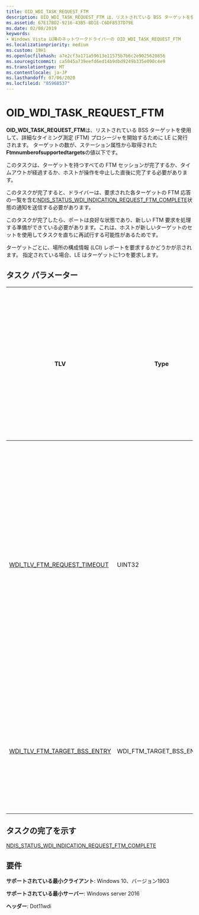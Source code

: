```yaml
---
title: OID_WDI_TASK_REQUEST_FTM
description: OID_WDI_TASK_REQUEST_FTM は、リストされている BSS ターゲットを使用して、詳細なタイミング測定 (FTM) プロシージャを開始するために LE に発行されます。
ms.assetid: 67E17BD2-9216-43B5-8D1E-C6DF8537D79E
ms.date: 02/08/2019
keywords:
- Windows Vista 以降のネットワークドライバーの OID_WDI_TASK_REQUEST_FTM
ms.localizationpriority: medium
ms.custom: 19H1
ms.openlocfilehash: a7e2cf3a171a59613e11575b7b6c2e9025620856
ms.sourcegitcommit: ca5045a739eefd6ed14b9dbd9249b335e090c4e9
ms.translationtype: MT
ms.contentlocale: ja-JP
ms.lasthandoff: 07/06/2020
ms.locfileid: "85968537"
---
```

# <a name="oid_wdi_task_request_ftm"></a>OID_WDI_TASK_REQUEST_FTM


**OID_WDI_TASK_REQUEST_FTM**は、リストされている BSS ターゲットを使用して、詳細なタイミング測定 (FTM) プロシージャを開始するために LE に発行されます。 ターゲットの数が、ステーション属性から取得された**Ftmnumberofsupportedtargets**の値以下です。

このタスクは、ターゲットを持つすべての FTM セッションが完了するか、タイムアウトが経過するか、ホストが操作を中止した直後に完了する必要があります。

このタスクが完了すると、ドライバーは、要求された各ターゲットの FTM 応答の一覧を含む[NDIS_STATUS_WDI_INDICATION_REQUEST_FTM_COMPLETE](ndis-status-wdi-indication-request-ftm-complete.md)状態の通知を送信する必要があります。

このタスクが完了したら、ポートは良好な状態であり、新しい FTM 要求を処理する準備ができている必要があります。これは、ホストが新しいターゲットのセットを使用してタスクを直ちに再試行する可能性があるためです。

ターゲットごとに、場所の構成情報 (LCI) レポートを要求するかどうかが示されます。 指定されている場合、LE はターゲットに1つを要求します。 

## <a name="task-parameters"></a>タスク パラメーター

| TLV | Type | 複数の TLV インスタンスを使用できます | 省略可能 | 説明 |
| --- | --- | --- | --- | --- |
| [WDI_TLV_FTM_REQUEST_TIMEOUT](wdi-tlv-ftm-request-timeout.md) | UINT32 |   |   | FTM を完了するまでの最大時間 (ミリ秒単位)。 タイムアウトは、150ミリ秒にターゲットの数を乗算した値に設定されます。 |
| [WDI_TLV_FTM_TARGET_BSS_ENTRY](wdi-tlv-ftm-target-bss-entry.md) | WDI_FTM_TARGET_BSS_ENTRY | X |   | FTM の手順を完了する必要がある BSS ターゲットの一覧。 |

## <a name="task-completion-indication"></a>タスクの完了を示す

[NDIS_STATUS_WDI_INDICATION_REQUEST_FTM_COMPLETE](ndis-status-wdi-indication-request-ftm-complete.md)

## <a name="requirements"></a>要件

**サポートされている最小クライアント**: Windows 10、バージョン1903

**サポートされている最小サーバー**: Windows server 2016

**ヘッダー**: Dot11wdi

